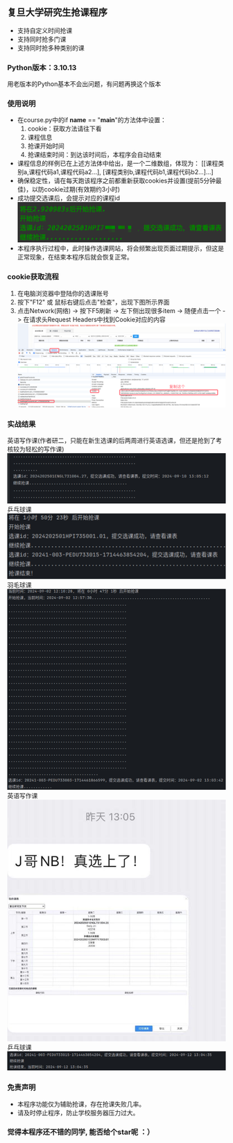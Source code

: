 ## 复旦大学研究生抢课程序
- 支持自定义时间抢课
- 支持同时抢多门课
- 支持同时抢多种类别的课

### Python版本：3.10.13
用老版本的Python基本不会出问题，有问题再换这个版本

### 使用说明
- 在course.py中的if __name__ == "__main__"的方法体中设置：
     1. cookie：获取方法请往下看
  2. 课程信息 
  3. 抢课开始时间
  4. 抢课结束时间：到达该时间后，本程序会自动结束
- 课程信息的样例已在上述方法体中给出，是一个二维数组，体现为：
    [[课程类别a,课程代码a1,课程代码a2...], [课程类别b,课程代码b1,课程代码b2...]...]
- 确保稳定性，请在每天跑该程序之前都重新获取cookies并设置(提前5分钟最佳)，以防cookie过期(有效期约3小时)
- 成功提交选课后，会提示对应的课程id  
![img_1.png](img_1.png)
- 本程序执行过程中，此时操作选课网站，将会频繁出现页面过期提示，但这是正常现象，在结束本程序后就会恢复正常。

### cookie获取流程
1. 在电脑浏览器中登陆你的选课账号
2. 按下"F12" 或 鼠标右键后点击"检查"，出现下图所示界面
3. 点击Network(网络) -> 按下F5刷新 -> 左下侧出现很多item -> 随便点击一个 -> 在请求头Request Headers中找到Cookie对应的内容  
![img.png](img.png)

### 实战结果
英语写作课(作者研二，只能在新生选课的后两周进行英语选课，但还是抢到了考核较为轻松的写作课)
![img_4.png](img_4.png)
乒乓球课  
![img_2.png](img_2.png)  
羽毛球课  
![img_3.png](img_3.png)
英语写作课  
![img_5.png](img_5.png)
乒乓球课  
![img_7.png](img_7.png)

### 免责声明
- 本程序功能仅为辅助抢课，存在抢课失败几率。
- 请及时停止程序，防止学校服务器压力过大。


### 觉得本程序还不错的同学, 能否给个star呢 ：）
